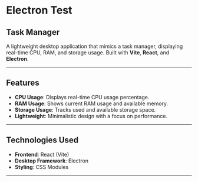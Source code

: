 # Electron Test

## Task Manager

A lightweight desktop application that mimics a task manager, displaying real-time CPU, RAM, and storage usage. Built with **Vite**, **React**, and **Electron**.

---

## Features

- **CPU Usage**: Displays real-time CPU usage percentage.
- **RAM Usage**: Shows current RAM usage and available memory.
- **Storage Usage**: Tracks used and available storage space.
- **Lightweight**: Minimalistic design with a focus on performance.

---

## Technologies Used

- **Frontend**: React (Vite)
- **Desktop Framework**: Electron
- **Styling**: CSS Modules

---
